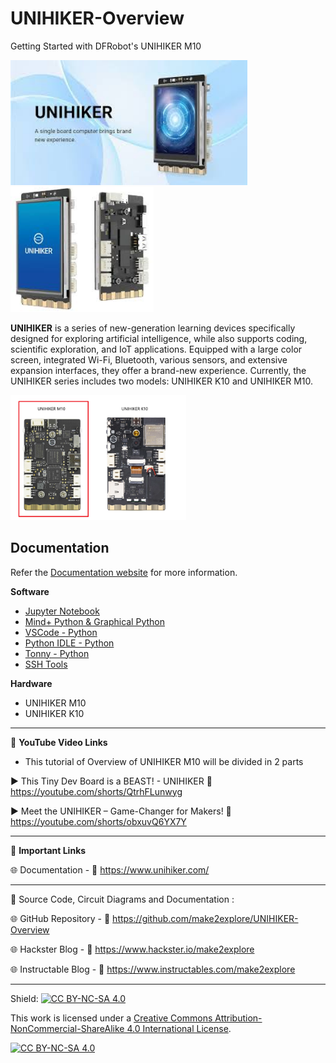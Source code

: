 # UNIHIKER-Overview
Getting Started with DFRobot's UNIHIKER M10

<img src="/Images/UNIHIKER.jpg" height="200"> &nbsp; &nbsp; &nbsp; &nbsp; &nbsp; <img src="/Images/UNIHIKER-2.jpg" height="200" > 
  
**UNIHIKER** is a series of new-generation learning devices specifically designed for exploring artificial intelligence, while also supports coding, scientific exploration, and IoT applications. Equipped with a large color screen, integrated Wi-Fi, Bluetooth, various sensors, and extensive expansion interfaces, they offer a brand-new experience. Currently, the UNIHIKER series includes two models: UNIHIKER K10 and UNIHIKER M10.  
  
<img src="/Images/UNIHIKERback.png" height="200">
  
## Documentation

Refer the [Documentation website](https://www.unihiker.com/) for more information.  


**Software**
- [Jupyter Notebook](https://www.unihiker.com/wiki/GettingStarted/gettingstarted_jupyternotebook/)  
- [Mind+ Python & Graphical Python](https://www.unihiker.com/wiki/GettingStarted/gettingstarted_mindplus/)  
- [VSCode - Python](https://www.unihiker.com/wiki/GettingStarted/gettingstarted_vscode/)  
- [Python IDLE - Python](https://www.unihiker.com/wiki/GettingStarted/gettingstarted_python_idle/)  
- [Tonny - Python](https://www.unihiker.com/wiki/GettingStarted/gettingstarted_thonny/)  
- [SSH Tools](https://www.unihiker.com/wiki/GettingStarted/gettingstarted_ssh/)  
      
**Hardware**
- UNIHIKER M10  
- UNIHIKER K10  

------------------------------------------------------------------------------------------------------

📕 **YouTube Video Links**  

- This tutorial of Overview of UNIHIKER M10 will be divided in 2 parts

▶️  This Tiny Dev Board is a BEAST! - UNIHIKER 🔗  https://youtube.com/shorts/QtrhFLunwyg  

▶️  Meet the UNIHIKER – Game-Changer for Makers! 🔗  https://youtube.com/shorts/obxuvQ6YX7Y      

-------------------------------------------------------------------------------------------------------
📒 **Important Links**  
 
🌐 Documentation - 🔗 https://www.unihiker.com/  


------------------------------------------------------------------------------------------------------

📜 Source Code, Circuit Diagrams and Documentation : 

🌐 GitHub Repository - 🔗 https://github.com/make2explore/UNIHIKER-Overview  
  
🌐 Hackster Blog - 🔗 https://www.hackster.io/make2explore  
  
🌐 Instructable Blog - 🔗 https://www.instructables.com/make2explore  
  

------------------------------------------------------------------------------------------  

Shield: [![CC BY-NC-SA 4.0][cc-by-nc-sa-shield]][cc-by-nc-sa]

This work is licensed under a
[Creative Commons Attribution-NonCommercial-ShareAlike 4.0 International License][cc-by-nc-sa].

[![CC BY-NC-SA 4.0][cc-by-nc-sa-image]][cc-by-nc-sa]

[cc-by-nc-sa]: http://creativecommons.org/licenses/by-nc-sa/4.0/
[cc-by-nc-sa-image]: https://licensebuttons.net/l/by-nc-sa/4.0/88x31.png
[cc-by-nc-sa-shield]: https://img.shields.io/badge/License-CC%20BY--NC--SA%204.0-lightgrey.svg